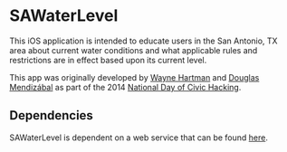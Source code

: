 # SAWaterLevel

This iOS application is intended to educate users in the San Antonio, TX area about current water conditions and what applicable rules and restrictions are in effect based upon its current level.

This app was originally developed by [Wayne Hartman](http://waynehartman.com) and [Douglas Mendizábal](https://github.com/dmend?tab=activity) as part of the 2014 [National Day of Civic Hacking](http://hackforchange.org/).


## Dependencies
SAWaterLevel is dependent on a web service that can be found [here](https://github.com/opensatx/sawaterlevel-api).